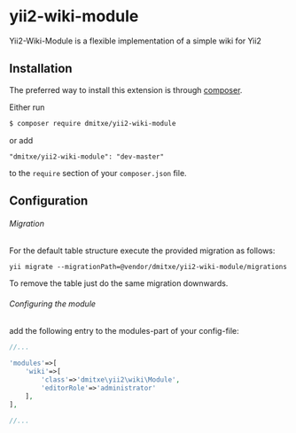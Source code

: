 # yii2-wiki-module
Yii2-Wiki-Module is a flexible implementation of a simple wiki for Yii2

## Installation
The preferred way to install this extension is through [composer](http://getcomposer.org/download/).

Either run

```bash
$ composer require dmitxe/yii2-wiki-module
```

or add

```
"dmitxe/yii2-wiki-module": "dev-master"
```

to the `require` section of your `composer.json` file.


## Configuration

###### Migration
For the default table structure execute the provided migration as follows:

	yii migrate --migrationPath=@vendor/dmitxe/yii2-wiki-module/migrations

To remove the table just do the same migration downwards.

###### Configuring the module
add the following entry to the modules-part of your config-file:

```php
//...

'modules'=>[
	'wiki'=>[
		'class'=>'dmitxe\yii2\wiki\Module',
		'editorRole'=>'administrator'
	],
],

//...
```

